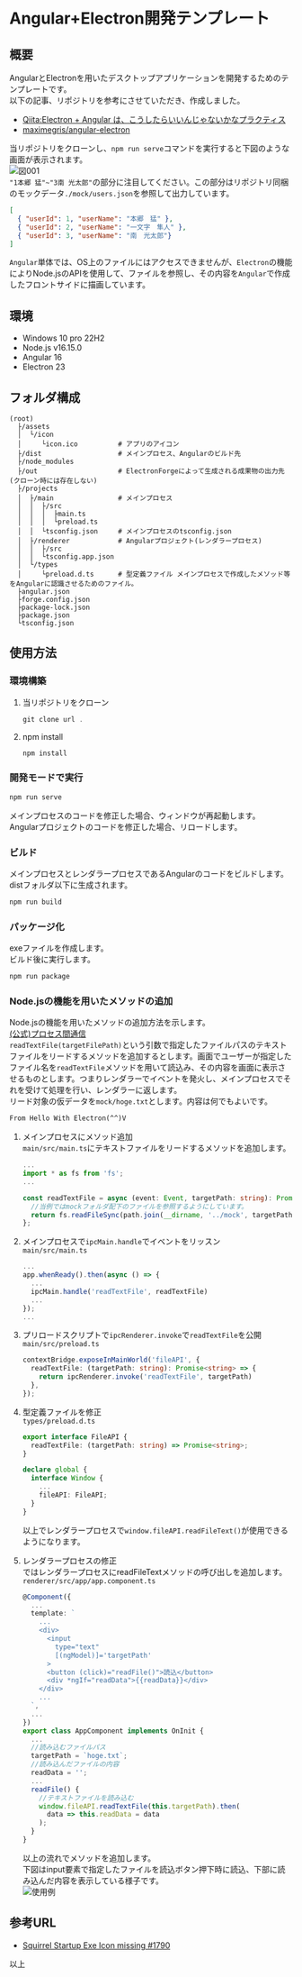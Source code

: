 # Angular+Electron開発テンプレート  
## 概要  
AngularとElectronを用いたデスクトップアプリケーションを開発するためのテンプレートです。  
以下の記事、リポジトリを参考にさせていただき、作成しました。  
- [Qiita:Electron + Angular は、こうしたらいいんじゃないかなプラクティス](https://qiita.com/sengoku/items/1fd655613c9ca20e37c1)  
- [maximegris\/angular-electron](https://github.com/maximegris/angular-electron)  

当リポジトリをクローンし、`npm run serve`コマンドを実行すると下図のような画面が表示されます。  
![図001](./documents/images/image01.PNG)  
`"1本郷 猛"~"3南 光太郎"`の部分に注目してください。この部分はリポジトリ同梱のモックデータ`./mock/users.json`を参照して出力しています。  
```json:./mock/users.json
[
  { "userId": 1, "userName": "本郷　猛" }, 
  { "userId": 2, "userName": "一文字　隼人" }, 
  { "userId": 3, "userName": "南　光太郎"}
]
```
`Angular`単体では、OS上のファイルにはアクセスできませんが、`Electron`の機能によりNode.jsのAPIを使用して、ファイルを参照し、その内容を`Angular`で作成したフロントサイドに描画しています。  

## 環境  
- Windows 10 pro 22H2
- Node.js v16.15.0  
- Angular 16  
- Electron 23  

## フォルダ構成  
```
(root)
  ├/assets
  │  └/icon
  │     └icon.ico          # アプリのアイコン
  ├/dist                   # メインプロセス、Angularのビルド先
  ├/node_modules
  ├/out                    # ElectronForgeによって生成される成果物の出力先(クローン時には存在しない)
  ├/projects
  │  ├/main                # メインプロセス
  │  │  ├/src
  │  │  │  ├main.ts
  │  │  │  └preload.ts
  │  │  └tsconfig.json     # メインプロセスのtsconfig.json
  │  ├/renderer            # Angularプロジェクト(レンダラープロセス)
  │  │  ├/src
  │  │  └tsconfig.app.json 
  │  └/types
  │     └preload.d.ts      # 型定義ファイル メインプロセスで作成したメソッド等をAngularに認識させるためのファイル。
  ├angular.json
  ├forge.config.json
  ├package-lock.json
  ├package.json
  └tsconfig.json
```

## 使用方法  
### 環境構築
1. 当リポジトリをクローン  
    ```powershell
    git clone url .
    ```
1. npm install
    ```powershell
    npm install
    ```
### 開発モードで実行  
```powershell
npm run serve
```
メインプロセスのコードを修正した場合、ウィンドウが再起動します。  
Angularプロジェクトのコードを修正した場合、リロードします。  

### ビルド  
メインプロセスとレンダラープロセスであるAngularのコードをビルドします。  
distフォルダ以下に生成されます。  
```powershell
npm run build
```

### パッケージ化
exeファイルを作成します。  
ビルド後に実行します。  
```powershell
npm run package
```

### Node.jsの機能を用いたメソッドの追加    
Node.jsの機能を用いたメソッドの追加方法を示します。  
[(公式)プロセス間通信](https://www.electronjs.org/ja/docs/latest/tutorial/ipc)  
`readTextFile(targetFilePath)`という引数で指定したファイルパスのテキストファイルをリードするメソッドを追加するとします。画面でユーザーが指定したファイル名を`readTextFile`メソッドを用いて読込み、その内容を画面に表示させるものとします。つまりレンダラーでイベントを発火し、メインプロセスでそれを受けて処理を行い、レンダラーに返します。  
リード対象の仮データを`mock/hoge.txt`とします。内容は何でもよいです。  
```text:mock/hoge.txt
From Hello With Electron(^^)V
```
1. メインプロセスにメソッド追加  
    `main/src/main.ts`にテキストファイルをリードするメソッドを追加します。  
    ```typescript:main/src/main.ts
    ...
    import * as fs from 'fs';
    ...

    const readTextFile = async (event: Event, targetPath: string): Promise<string> => {
      //当例ではmockフォルダ配下のファイルを参照するようにしています。
      return fs.readFileSync(path.join(__dirname, '../mock', targetPath), 'utf8');
    };
    ```

1. メインプロセスで`ipcMain.handle`でイベントをリッスン  
    `main/src/main.ts`  
    ```typescript:main/src/main.ts
    ...
    app.whenReady().then(async () => {
      ...
      ipcMain.handle('readTextFile', readTextFile)
      ...
    });
    ...
    ```
1. プリロードスクリプトで`ipcRenderer.invoke`で`readTextFile`を公開  
    `main/src/preload.ts`  
    ```typescript:main/src/preload.ts
    contextBridge.exposeInMainWorld('fileAPI', {
      readTextFile: (targetPath: string): Promise<string> => {
        return ipcRenderer.invoke('readTextFile', targetPath)
      }, 
    });
    ```
1. 型定義ファイルを修正  
    `types/preload.d.ts`
    ```typescript
    export interface FileAPI {
      readTextFile: (targetPath: string) => Promise<string>;
    }

    declare global {
      interface Window {
        ...
        fileAPI: FileAPI;
      }
    }
    ```
    以上でレンダラープロセスで`window.fileAPI.readFileText()`が使用できるようになります。  
1. レンダラープロセスの修正  
    ではレンダラープロセスにreadFileTextメソッドの呼び出しを追加します。  
    `renderer/src/app/app.component.ts`  
    ```typescript
    @Component({
      ...
      template: `
        ...
        <div>
          <input 
            type="text" 
            [(ngModel)]='targetPath'
          >
          <button (click)="readFile()">読込</button>
          <div *ngIf="readData">{{readData}}</div>
        </div>
        ...
      `, 
      ...
    })
    export class AppComponent implements OnInit {
      ...
      //読み込むファイルパス
      targetPath = `hoge.txt`;
      //読み込んだファイルの内容
      readData = '';  
      ...
      readFile() {
        //テキストファイルを読み込む
        window.fileAPI.readTextFile(this.targetPath).then(
          data => this.readData = data
        );
      }
    }
    ```
    以上の流れでメソッドを追加します。  
    下図はinput要素で指定したファイルを読込ボタン押下時に読込、下部に読み込んだ内容を表示している様子です。  
    ![使用例](documents/images/image02.png)  


## 参考URL
- [Squirrel Startup Exe Icon missing #1790](https://github.com/Squirrel/Squirrel.Windows/issues/1790)  
  
以上